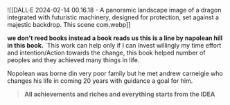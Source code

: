 ![[DALL·E 2024-02-14 00.16.18 - A panoramic landscape image of a dragon integrated with futuristic machinery, designed for protection, set against a majestic backdrop. This scene com.webp]]



**we don't reed books instead a book reads us this is a line by napolean hill in this book.**
`This work can help only if I can invest willingly my time effort and intention/Action towards the change, this book helped number of peoples and they achieved many things in life.

Nopolean was borne din very poor family but he met andrew carneigie who changes his life in coming 20 years with guidance a goal for him.

> **All achievements and  riches and everything starts from the IDEA**


